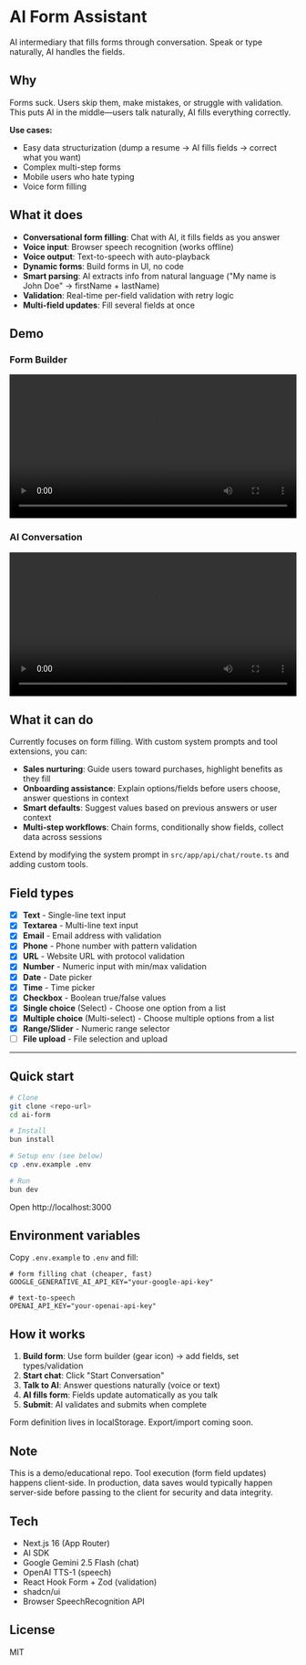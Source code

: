 # AI Form Assistant

AI intermediary that fills forms through conversation. Speak or type naturally, AI handles the fields.

## Why

Forms suck. Users skip them, make mistakes, or struggle with validation. This puts AI in the middle—users talk naturally, AI fills everything correctly.

**Use cases:**
- Easy data structurization (dump a resume → AI fills fields → correct what you want)
- Complex multi-step forms
- Mobile users who hate typing
- Voice form filling

## What it does

- **Conversational form filling**: Chat with AI, it fills fields as you answer
- **Voice input**: Browser speech recognition (works offline)
- **Voice output**: Text-to-speech with auto-playback
- **Dynamic forms**: Build forms in UI, no code
- **Smart parsing**: AI extracts info from natural language ("My name is John Doe" → firstName + lastName)
- **Validation**: Real-time per-field validation with retry logic
- **Multi-field updates**: Fill several fields at once

## Demo

### Form Builder
<video src="demo/form-builder.mp4" controls width="100%"></video>

### AI Conversation
<video src="demo/ai-chat.mp4" controls width="100%"></video>

## What it can do

Currently focuses on form filling. With custom system prompts and tool extensions, you can:

- **Sales nurturing**: Guide users toward purchases, highlight benefits as they fill
- **Onboarding assistance**: Explain options/fields before users choose, answer questions in context
- **Smart defaults**: Suggest values based on previous answers or user context
- **Multi-step workflows**: Chain forms, conditionally show fields, collect data across sessions

Extend by modifying the system prompt in `src/app/api/chat/route.ts` and adding custom tools.

## Field types
- [x] **Text** - Single-line text input
- [x] **Textarea** - Multi-line text input
- [x] **Email** - Email address with validation
- [x] **Phone** - Phone number with pattern validation
- [x] **URL** - Website URL with protocol validation
- [x] **Number** - Numeric input with min/max validation
- [x] **Date** - Date picker
- [x] **Time** - Time picker
- [x] **Checkbox** - Boolean true/false values
- [x] **Single choice** (Select) - Choose one option from a list
- [x] **Multiple choice** (Multi-select) - Choose multiple options from a list
- [x] **Range/Slider** - Numeric range selector
- [ ] **File upload** - File selection and upload

---

## Quick start

```bash
# Clone
git clone <repo-url>
cd ai-form

# Install
bun install

# Setup env (see below)
cp .env.example .env

# Run
bun dev
```

Open http://localhost:3000

## Environment variables

Copy `.env.example` to `.env` and fill:

```
# form filling chat (cheaper, fast)
GOOGLE_GENERATIVE_AI_API_KEY="your-google-api-key"

# text-to-speech
OPENAI_API_KEY="your-openai-api-key"
```

## How it works

1. **Build form**: Use form builder (gear icon) → add fields, set types/validation
2. **Start chat**: Click "Start Conversation"
3. **Talk to AI**: Answer questions naturally (voice or text)
4. **AI fills form**: Fields update automatically as you talk
5. **Submit**: AI validates and submits when complete

Form definition lives in localStorage. Export/import coming soon.

## Note

This is a demo/educational repo. Tool execution (form field updates) happens client-side. In production, data saves would typically happen server-side before passing to the client for security and data integrity.

## Tech

- Next.js 16 (App Router)
- AI SDK
- Google Gemini 2.5 Flash (chat)
- OpenAI TTS-1 (speech)
- React Hook Form + Zod (validation)
- shadcn/ui
- Browser SpeechRecognition API

## License

MIT
